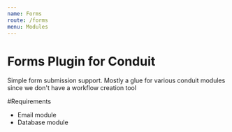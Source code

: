 ```yaml
---
name: Forms
route: /forms
menu: Modules
---
```

# Forms Plugin for Conduit
Simple form submission support. Mostly a glue for various conduit modules
since we don't have a workflow creation tool

#Requirements
- Email module
- Database module
